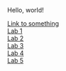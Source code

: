 Hello, world!

[Link to something](https://ryanli0.github.io/cse15l-lab-reports/)
<br>
[Lab 1](https://ryanli0.github.io/cse15l-lab-reports/cse15l-lab1.html)
<br>
[Lab 2](https://ryanli0.github.io/cse15l-lab-reports/cse15l-lab2.html)
<br>
[Lab 3](https://ryanli0.github.io/cse15l-lab-reports/cse15l-lab3.html)
<br>
[Lab 4](https://ryanli0.github.io/cse15l-lab-reports/cse15l-lab4.html)
<br>
[Lab 5](https://ryanli0.github.io/cse15l-lab-reports/cse15l-lab5.html)
